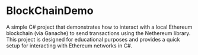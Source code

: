 # BlockChainDemo
A simple C# project that demonstrates how to interact with a local Ethereum blockchain (via Ganache) to send transactions using the Nethereum library. This project is designed for educational purposes and provides a quick setup for interacting with Ethereum networks in C#.
